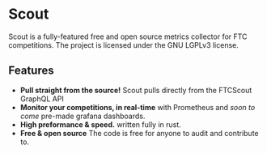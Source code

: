 # Scout
Scout is a fully-featured free and open source metrics collector for FTC competitions. The project is licensed under the GNU LGPLv3 license.

## Features
- **Pull straight from the source!** Scout pulls directly from the FTCScout GraphQL API
- **Monitor your competitions, in real-time** with Prometheus and *soon to come* pre-made grafana dashboards.
- **High preformance & speed.** written fully in rust.
- **Free & open source** The code is free for anyone to audit and contribute to.